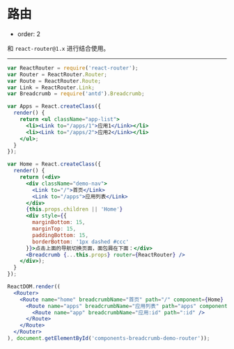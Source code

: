 # 路由

- order: 2

和 `react-router@1.x` 进行结合使用。

---

````jsx
var ReactRouter = require('react-router');
var Router = ReactRouter.Router;
var Route = ReactRouter.Route;
var Link = ReactRouter.Link;
var Breadcrumb = require('antd').Breadcrumb;

var Apps = React.createClass({
  render() {
    return <ul className="app-list">
      <li><Link to="/apps/1">应用1</Link></li>
      <li><Link to="/apps/2">应用2</Link></li>
    </ul>;
  }
});

var Home = React.createClass({
  render() {
    return (<div>
      <div className="demo-nav">
        <Link to="/">首页</Link>
        <Link to="/apps">应用列表</Link>
      </div>
      {this.props.children || 'Home'}
      <div style={{
        marginBottom: 15,
        marginTop: 15,
        paddingBottom: 15,
        borderBottom: '1px dashed #ccc'
      }}>点击上面的导航切换页面，面包屑在下面：</div>
      <Breadcrumb {...this.props} router={ReactRouter} />
    </div>);
  }
});

ReactDOM.render((
  <Router>
    <Route name="home" breadcrumbName="首页" path="/" component={Home} ignoreScrollBehavior>
      <Route name="apps" breadcrumbName="应用列表" path="apps" component={Apps}>
        <Route name="app" breadcrumbName="应用:id" path=":id" />
      </Route>
    </Route>
  </Router>
), document.getElementById('components-breadcrumb-demo-router'));
````

<style>
.demo-nav {
  height: 30px;
  line-height: 30px;
  margin-bottom: 15px;
  background: #f8f8f8;
}
.demo-nav a {
  line-height: 30px;
  padding: 0 10px;
}
.app-list {
  margin-top: 15px;
}
</style>
